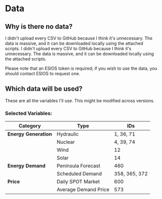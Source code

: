 # Data

## Why is there no data?
I didn't upload every CSV to GitHub because I think it's unnecessary. The data is massive, and it can be downloaded locally using the attached scripts. I didn't upload every CSV to GitHub because I think it's unnecessary. The data is massive, and it can be downloaded locally using the attached scripts. 

Please note that an ESIOS token is required; if you wish to use the data, you should contact ESIOS to request one.


## Which data will be used?
These are all the variables I'll use. This might be modified across versions.

### Selected Variables:

| Category          | Type                  | IDs                |
|------------------|----------------------|--------------------|
| **Energy Generation** | Hydraulic             | 1, 36, 71          |
|                  | Nuclear               | 4, 39, 74          |
|                  | Wind                  | 12                 |
|                  | Solar                 | 14                 |
| **Energy Demand** | Peninsula Forecast    | 460                |
|                  | Scheduled Demand      | 358, 365, 372      |
| **Price**        | Daily SPOT Market     | 600                |
|                  | Average Demand Price  | 573                |
